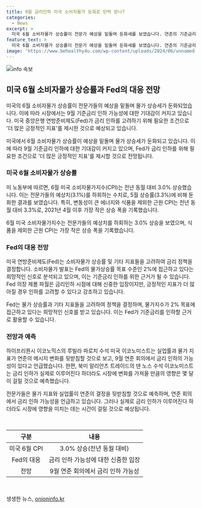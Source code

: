 ```yaml
---
title: 9월 금리인하 미국 소비자물가 둔화로 탄력 받나?
categories:
  - News
excerpt: >
  미국 6월 소비자물가 상승률이 전문가 예상을 밑돌며 둔화세를 보였습니다. 연준의 기준금리 인하 가능성이 높아지고, 물가 상승세가 둔화되며 2% 목표에 다가가고 있다는 긍정적인 지표로 분석됩니다. 미국 노동부는 6월 소비자물가지수(CPI) 상승률이 전년대비 3.0%로 예상치(3.1%)를 하회하며 둔화세를 보였고, 에너지 및 식품을 제외한 근원 CPI도 3.3% 상승으로 작년 4월 이후 최소 상승 폭을 기록했습니다. 인플레이션 감안하여 금리 인하를 고려하는 연준은 긍정적인 지표를 근거로 삼을 수 있다는 강조를 하고 있으며, 9월 연준 회의에서 금리 인하의 가능성을 내다봤습니다. SBS Biz는 여러분의 제보를 기다리고 있습니다. [더 많은 정보를 보려면 클릭하세요.] (https://url.kr/9pghjn)
feature_text: >
  미국 6월 소비자물가 상승률이 전문가 예상을 밑돌며 둔화세를 보였습니다. 연준의 기준금리 인하 가능성이 높아지고, 물가 상승세가 둔화되며 2% 목표에 다가가고 있다는 긍정적인 지표로 분석됩니다. 미국 노동부는 6월 소비자물가지수(CPI) 상승률이 전년대비 3.0%로 예상치(3.1%)를 하회하며 둔화세를 보였고, 에너지 및 식품을 제외한 근원 CPI도 3.3% 상승으로 작년 4월 이후 최소 상승 폭을 기록했습니다. 인플레이션 감안하여 금리 인하를 고려하는 연준은 긍정적인 지표를 근거로 삼을 수 있다는 강조를 하고 있으며, 9월 연준 회의에서 금리 인하의 가능성을 내다봤습니다. SBS Biz는 여러분의 제보를 기다리고 있습니다. [더 많은 정보를 보려면 클릭하세요.] (https://url.kr/9pghjn)
image: 'https://www.behealthy4u.com/wp-content/uploads/2024/06/unnamed-file.png'
---
```


<p><img src="https://www.behealthy4u.com/wp-content/uploads/2024/06/unnamed-file.png" alt="info 속보" /></p>

<h2 data-ke-size="size26">미국 6월 소비자물가 상승률과 Fed의 대응 전망</h2>

<p>미국의 6월 소비자물가 상승률이 전문가들의 예상을 밑돌며 물가 상승세가 둔화되었습니다. 이에 따라 시장에서는 9월 기준금리 인하 가능성에 대한 기대감이 커지고 있습니다. 미국 중앙은행 연방준비제도(Fed)가 금리 인하를 고려하기 위해 필요한 조건으로 '더 많은 긍정적인 지표'를 제시한 것으로 예상되고 있습니다.</p>

<p data-ke-size="size16">미국에서 6월 소비자물가 상승률이 예상을 밑돌며 물가 상승세가 둔화되고 있습니다. 이에 따라 9월 기준금리 인하에 대한 기대감이 커지고 있으며, Fed가 금리 인하를 위해 필요한 조건으로 '더 많은 긍정적인 지표'를 제시할 것으로 전망됩니다.</p>

<h3 data-ke-size="size24">미국 6월 소비자물가 상승률</h3>

<p>미 노동부에 따르면, 6월 미국 소비자물가지수(CPI)는 전년 동월 대비 3.0% 상승했습니다. 이는 전문가들의 예상치(3.1%)를 하회하는 수치로, 5월 상승률(3.3%)에 비해 둔화한 결과를 보였습니다. 특히, 변동성이 큰 에너지와 식품을 제외한 근원 CPI는 전년 동월 대비 3.3%로, 2021년 4월 이후 가장 작은 상승 폭을 기록했습니다.</p>

<p data-ke-size="size16">6월 미국 소비자물가지수는 전문가들의 예상치를 하회하는 3.0% 상승을 보였으며, 식품을 제외한 근원 CPI는 가장 작은 상승 폭을 기록했습니다.</p>

<h3 data-ke-size="size24">Fed의 대응 전망</h3>

<p>미국 연방준비제도(Fed)는 소비자물가 상승률 및 기타 지표들을 고려하여 금리 정책을 결정합니다. 소비자물가 발표는 Fed의 물가상승률 목표 수준인 2%에 접근하고 있다는 희망적인 신호로 분석되고 있으며, 이는 기준금리 인하를 위한 근거가 될 수 있습니다. Fed 의장 제롬 파월은 금리인하 시점에 대해 신중한 입장이지만, 긍정적인 지표가 더 많아질 경우 인하를 고려할 수 있다고 강조하고 있습니다.</p>

<p data-ke-size="size16">Fed는 물가 상승률과 기타 지표들을 고려하여 정책을 결정하며, 물가지수가 2% 목표에 접근하고 있다는 희망적인 신호를 받고 있습니다. 이는 Fed가 기준금리를 인하할 근거로 활용할 수 있습니다.</p>

<h3 data-ke-size="size24">전망과 예측</h3>

<p>하이프리퀀시 이코노믹스의 루빌라 파로치 수석 미국 이코노미스트는 실업률과 물가 지표가 연준의 메시지 변화를 뒷받침할 것으로 보고, 9월 연준 회의에서 금리 인하의 가능성이 있다고 언급했습니다. 한편, 북미 알리안츠 트레이드의 댄 노스 수석 이코노미스트는 금리 인하가 실제로 이루어진다 하더라도 시장에 변화를 가져올 만큼의 영향은 몇 달이 걸릴 것으로 예측했습니다.</p>

<p data-ke-size="size16">전문가들은 물가 지표와 실업률이 연준의 결정을 뒷받침할 것으로 예측하며, 연준 회의에서 금리 인하 가능성을 언급하고 있습니다. 그러나 실제로 금리 인하가 이루어진다 하더라도 시장에 영향을 미치는 데는 시간이 걸릴 것으로 예상됩니다.</p>

<p data-ke-size="size16">&nbsp;</p>

<table>
    <thead>
        <tr>
            <th style="text-align: center;">구분</th>
            <th style="text-align: center;">내용</th>
        </tr>
    </thead>
    <tbody>
        <tr>
            <td style="text-align: center;">미국 6월 CPI</td>
            <td style="text-align: center;">3.0% 상승(전년 동월 대비)</td>
        </tr>
        <tr>
            <td style="text-align: center;">Fed의 대응</td>
            <td style="text-align: center;">금리 인하 가능성에 대한 신중한 입장</td>
        </tr>
        <tr>
            <td style="text-align: center;">전망</td>
            <td style="text-align: center;">9월 연준 회의에서 금리 인하 가능성</td>
        </tr>
    </tbody>
</table>

<p data-ke-size="size16">&nbsp;</p>
생생한 뉴스, <a href="https://onioninfo.kr" rel="dofollow">onioninfo.kr</a>


